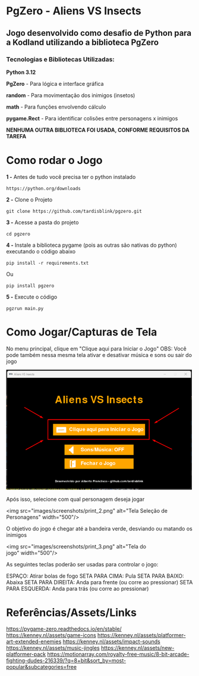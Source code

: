 # PgZero - Aliens VS Insects 

## Jogo desenvolvido como desafio de Python para a Kodland utilizando a biblioteca PgZero

### Tecnologias e Bibliotecas Utilizadas:
**Python 3.12**

**PgZero** - Para lógica e interface gráfica

**random** - Para movimentação dos inimigos (insetos)

**math** - Para funções envolvendo cálculo

**pygame.Rect** - Para identificar colisões entre personagens x inimigos

**NENHUMA OUTRA BIBLIOTECA FOI USADA, CONFORME REQUISITOS DA TAREFA**

# Como rodar o Jogo

**1 -** Antes de tudo você precisa ter o python instalado
```
https://python.org/downloads
```
**2 -** Clone o Projeto
```
git clone https://github.com/tardisblink/pgzero.git
```
**3 -** Acesse a pasta do projeto
```
cd pgzero
```
**4 -** Instale a biblioteca pygame (pois as outras são nativas do python) executando o código abaixo
```
pip install -r requirements.txt
```
Ou
```
pip install pgzero
```
**5 -** Execute o código
```
pgzrun main.py
```

# Como Jogar/Capturas de Tela

No menu principal, clique em "Clique aqui para Iniciar o Jogo" 
OBS: Você pode também nessa mesma tela ativar e desativar música e sons ou sair do jogo

<img src="images/screenshots/print_1.png" alt="Tela Menu" width="500"/> <br>

Após isso, selecione com qual personagem deseja jogar <br>

<img src="images/screenshots/print_2.png" alt="Tela Seleção de Personagens" width="500"/> <br>

O objetivo do jogo é chegar até a bandeira verde, desviando ou matando os inimigos <br>

<img src="images/screenshots/print_3.png" alt="Tela do jogo" width="500"/> <br>

As seguintes teclas poderão ser usadas para controlar o jogo:

ESPAÇO: Atirar bolas de fogo
SETA PARA CIMA: Pula
SETA PARA BAIXO: Abaixa
SETA PARA DIREITA: Anda para frente (ou corre ao pressionar)
SETA PARA ESQUERDA: Anda para trás (ou corre ao pressionar)


# Referências/Assets/Links

https://pygame-zero.readthedocs.io/en/stable/
https://kenney.nl/assets/game-icons
https://kenney.nl/assets/platformer-art-extended-enemies
https://kenney.nl/assets/impact-sounds
https://kenney.nl/assets/music-jingles
https://kenney.nl/assets/new-platformer-pack
https://motionarray.com/royalty-free-music/8-bit-arcade-fighting-dudes-216339/?q=8+bit&sort_by=most-popular&subcategories=free